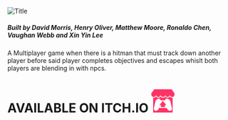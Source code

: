 ![Title](https://raw.githubusercontent.com/henry9836/TheMoscowMincer/master/docs/title.png)
##### Built by David Morris, Henry Oliver, Matthew Moore, Ronaldo Chen, Vaughan Webb and Xin Yin Lee

A Multiplayer game when there is a hitman that must track down another player before said player completes objectives and escapes whislt both players are blending in with npcs.

# AVAILABLE ON ITCH.IO <a href="https://sleep-deficiency-studio.itch.io/pier-shaped-plan" target="_blank"><img src="https://raw.githubusercontent.com/henry9836/henry9836/main/docs/itch-io.png" width="52vh" height="52vh"> </a>
